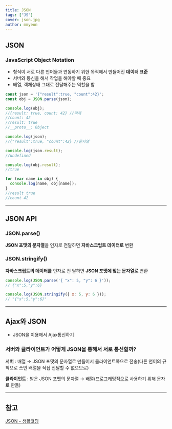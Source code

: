 ```yaml
---
title: JSON
tags: ["JS"]
cover: json.jpg
author: mmyeon
---
```


## JSON

### JavaScript Object Notation

- 형식이 서로 다른 언어들과 연동하기 위한 목적에서 만들어진 **데이터 표준**
- 서버와 통신을 해서 작업을 해야할 때 중요
- 배열, 객체상태 그대로 전달해주는 역할을 함

```js
const json = '{"result":true, "count":42}';
const obj = JSON.parse(json);

console.log(obj);
//{result: true, count: 42} //객체
//count: 42
//result: true
//__proto__: Object

console.log(json);
//{"result":true, "count":42} //문자열

console.log(json.result);
//undefined

console.log(obj.result);
//true

for (var name in obj) {
  console.log(name, obj[name]);
}
//result true
//count 42
```

---

## JSON API

### JSON.parse()

**JSON 포맷의 문자열**을 인자로 전달하면 **자바스크립트 데이터로** 변환

### JSON.stringify()

**자바스크립트의 데이터를** 인자로 전 달하면 **JSON 포맷에 맞는 문자열로** 변환

```js
console.log(JSON.parse('{ "x": 5, "y": 6 }'));
// {"x":5,"y":6}

console.log(JSON.stringify({ x: 5, y: 6 }));
// "{"x":5,"y":6}"
```

---

## Ajax와 JSON

- JSON을 이용해서 Ajax통신하기

### 서버와 클라이언트가 어떻게 JSON을 통해서 서로 통신할까?

**서버** : 배열 → JSON 포맷의 문자열로 만들어서 클라이언트쪽으로 전송(다른 언어의 규칙으로 쓰인 배열을 직접 전달할 수 없으므로)

**클라이언트** : 받은 JSON 포맷의 문자열 → 배열(프로그래밍적으로 사용하기 위해 문자로 만듦)

---

## 참고

[JSON - 생활코딩](https://opentutorials.org/course/1375/6844)
